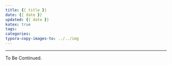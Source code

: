 ```yaml
---
title: {{ title }}
date: {{ date }}
updated: {{ date }}
katex: true
tags: 
categories: 
typora-copy-images-to: ../../img
---
```




<!-- more -->

---

To Be Continued.

<!-- Q.E.D. -->
